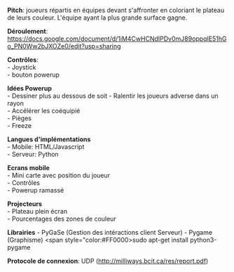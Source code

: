 <b>Pitch</b>: joueurs répartis en équipes devant s'affronter en coloriant le plateau de leurs couleur. L'équipe ayant la plus grande surface gagne. 

<b>Déroulement</b>: https://docs.google.com/document/d/1iM4CwHCNdIPDv0mJ89oppqIE51hGo_PN0Ww2bJXOZe0/edit?usp=sharing    

<b>Contrôles</b>:   
    - Joystick  
    - bouton powerup    

<b>Idées Powerup</b>  
    - Dessiner plus au dessous de soit
    - Ralentir les joueurs adverse dans un rayon  
    - Accélérer les coéquipié  
    - Pièges  
    - Freeze    

<b>Langues d'implémentations</b>  
    - Mobile: HTML/Javascript   
    - Serveur: Python   

<b>Ecrans mobile</b>    
    - Mini carte avec position du joueur    
    - Contrôles     
    - Powerup ramassé   

<b>Projecteurs</b>  
    - Plateau plein écran   
    - Pourcentages des zones de couleur 

<b>Librairies</b>
    - PyGaSe (Gestion des intéractions client Serveur)
    - Pygame (Graphisme) <span style="color:#FF0000>sudo apt-get install python3-pygame</span>

<b>Protocole de connexion</b>: UDP (http://milliways.bcit.ca/res/report.pdf)

